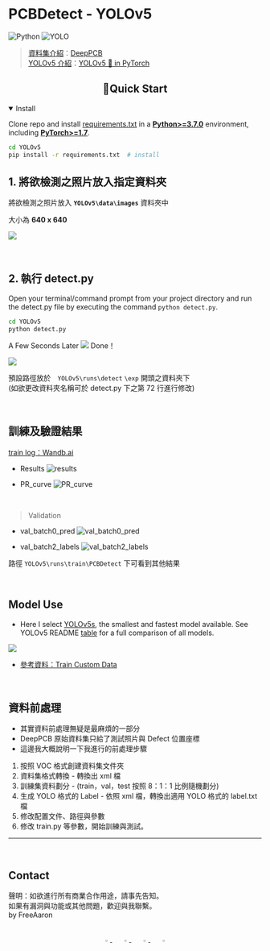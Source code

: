 # PCBDetect - YOLOv5

![Python](https://img.shields.io/badge/Python-3.8-blueviolet)
![YOLO](https://img.shields.io/badge/YOLO-v5-brightgreen)

> [資料集介紹](PCBDatasets/README.md)：[DeepPCB](https://github.com/tangsanli5201/DeepPCB)  
> [YOLOv5 介紹](YOLOv5/README.md)：[YOLOv5 🚀 in PyTorch](https://github.com/ultralytics/yolov5)

## <div align="center">📝Quick Start</div>

<details open>
<summary>Install</summary>
   
Clone repo and install [requirements.txt](https://github.com/ultralytics/yolov5/blob/master/requirements.txt) in a
[**Python>=3.7.0**](https://www.python.org/) environment, including
[**PyTorch>=1.7**](https://pytorch.org/get-started/locally/).

```bash
cd YOLOv5
pip install -r requirements.txt  # install
```

</details>

## 1. 將欲檢測之照片放入指定資料夾

將欲檢測之照片放入 **`YOLOv5\data\images`** 資料夾中

大小為 **640 x 640**

![](https://i.imgur.com/wBjjKuD.png)

<br>

## 2. 執行 detect.py

Open your terminal/command prompt from your project directory and run the detect.py file by executing the command `python detect.py`.

```bash
cd YOLOv5
python detect.py
```

A Few Seconds Later
![](https://i.imgur.com/jlPNhNP.png)
Done！

![](https://i.imgur.com/fLf45vi.png)

預設路徑放於　`YOLOv5\runs\detect` `\exp` 開頭之資料夾下<br>
(如欲更改資料夾名稱可於 detect.py 下之第 72 行進行修改)

<br>

## 訓練及驗證結果

[train log：Wandb.ai](https://wandb.ai/freeaaron/train/runs/1fmauuce?workspace=user-freeaaron)

-   Results
    ![results](https://i.imgur.com/uxEEWAc.png)

-   PR_curve
    ![PR_curve](https://i.imgur.com/zmuqR5U.png)

<br>

> Validation

-   val_batch0_pred
    ![val_batch0_pred](https://i.imgur.com/CsGLc6t.jpg)

-   val_batch2_labels
    ![val_batch2_labels](https://i.imgur.com/j20zy9t.jpg)

路徑 `YOLOv5\runs\train\PCBDetect` 下可看到其他結果

<br>

## Model Use

-   Here I select [YOLOv5s](https://github.com/ultralytics/yolov5/blob/master/models/yolov5s.yaml), the smallest and fastest model available. See YOLOv5 README [table](https://github.com/ultralytics/yolov5#pretrained-checkpoints) for a full comparison of all models.

![](https://i.imgur.com/yN7xGjW.png)

-   [參考資料：Train Custom Data](https://github.com/ultralytics/yolov5/wiki/Train-Custom-Data)

<br>

## 資料前處理

-   其實資料前處理無疑是最麻煩的一部分
-   DeepPCB 原始資料集只給了測試照片與 Defect 位置座標
-   這邊我大概說明一下我進行的前處理步驟

1. 按照 VOC 格式創建資料集文件夾
2. 資料集格式轉換 - 轉換出 xml 檔
3. 訓練集資料劃分 - (train，val，test 按照 8：1：1 比例隨機劃分)
4. 生成 YOLO 格式的 Label - 依照 xml 檔，轉換出適用 YOLO 格式的 label.txt 檔
5. 修改配置文件、路徑與參數
6. 修改 train.py 等參數，開始訓練與測試。

---

<br>

## Contact

聲明：如欲進行所有商業合作用途，請事先告知。
<br>
如果有漏洞與功能或其他問題，歡迎與我聯繫。
<br>
by FreeAaron

<br>

<div align="center">
    <a href="https://github.com/FreeAaron">
        <img src="https://github.com/ultralytics/yolov5/releases/download/v1.0/logo-social-github.png" width="3%"/>
    </a>
    <img width="3%" />
    <a href="https://www.linkedin.com/in/freeaaron/">
        <img src="https://github.com/ultralytics/yolov5/releases/download/v1.0/logo-social-linkedin.png" width="3%"/>
    </a>
    <img width="3%" />
    <a href="https://www.facebook.com/FreeBoss.Lee">
        <img src="https://github.com/ultralytics/yolov5/releases/download/v1.0/logo-social-facebook.png" width="3%"/>
    </a>
    <img width="3%" />
    <a href="https://www.instagram.com/aaronlee730/">
        <img src="https://github.com/ultralytics/yolov5/releases/download/v1.0/logo-social-instagram.png" width="3%"/>
    </a>
</div>
